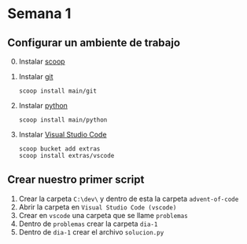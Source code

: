 # Semana 1 

## Configurar un ambiente de trabajo

0. Instalar [scoop](https://scoop.sh) 

1. Instalar [git](https://gitforwindows.org/)
    ```
    scoop install main/git
    ```

1. Instalar [python](https://python.org/downloads)
    ```
    scoop install main/python
    ```

1. Instalar [Visual Studio Code](https://code.visualstudio.com/Download)
    ```
    scoop bucket add extras
    scoop install extras/vscode
    ```

## Crear nuestro primer script

1. Crear la carpeta `C:\dev\` y dentro de esta la carpeta `advent-of-code` 
1. Abrir la carpeta en `Visual Studio Code (vscode)`
1. Crear en `vscode` una carpeta que se llame `problemas`
1. Dentro de `problemas` crear la carpeta `dia-1`
1. Dentro de `dia-1` crear el archivo `solucion.py`
